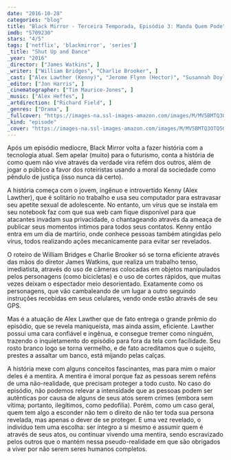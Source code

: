 ```yaml
---
date: "2016-10-28"
categories: "blog"
title: "Black Mirror - Terceira Temporada, Episódio 3: Manda Quem Pode"
imdb: "5709230"
stars: "4/5"
tags: ['netflix', 'blackmirror', 'series']
_title: "Shut Up and Dance"
_year: "2016"
_director: ["James Watkins", ]
_writer: ["William Bridges", "Charlie Brooker", ]
_cast: ["Alex Lawther (Kenny)", "Jerome Flynn (Hector)", "Susannah Doyle (Blackmailed Woman)", "Frankie Wilson (Tom)", "Jimmy Roye-Dunne (Red)", "Hannah Steele (Melissa)", "Sarah Beck Mather (Restaurant Mother)", "Beatrice Robertson-Jones (Restaurant Daughter)", "Maya Gerber (Lindsay)", ]
_editor: ["Jon Harris", ]
_cinematographer: ["Tim Maurice-Jones", ]
_music: ["Alex Heffes", ]
_artdirection: ["Richard Field", ]
_genres: ["Drama", ]
_fullcover: "https://images-na.ssl-images-amazon.com/images/M/MV5BMTQ3OTQ5OTIxNl5BMl5BanBnXkFtZTgwNzI2MzgzMDI@.jpg"
_kind: "episode"
_cover: "https://images-na.ssl-images-amazon.com/images/M/MV5BMTQ3OTQ5OTIxNl5BMl5BanBnXkFtZTgwNzI2MzgzMDI@._V1._SX100_SY67_.jpg"
---
```

Após um episódio medíocre, Black Mirror volta a fazer história com a tecnologia atual. Sem apelar (muito) para o futurismo, conta a história de como quem não vive através da verdade vira refém dos outros, além de jogar o público a favor dos roteiristas usando a moral da sociedade como pêndulo de justiça (isso nunca dá certo).

A história começa com o jovem, ingênuo e introvertido Kenny (Alex Lawther), que é solitário no trabalho e usa seu computador para estravasar seu apetite sexual de adolescente. No entanto, um vírus que se instala em seu notebook faz com que sua web cam fique disponível para que atacantes invadam sua privacidade, o chantageando através da ameaça de publicar seus momentos íntimos para todos seus contatos. Kenny então entra em um dia de martírio, onde conhece pessoas também atingidas pelo vírus, todos realizando ações mecanicamente para evitar ser revelados.

O roteiro de William Bridges e Charlie Brooker só se torna eficiente através das mãos do diretor James Watkins, que realiza um trabalho tenso, imediatista, através do uso de câmeras colocadas em objetos manipulados pelos personagens (como bicicletas) e o uso de cortes rápidos, que muitas vezes deixam o espectador meio desorientado. Exatamente como os personagens, que vão cambaleando de um lugar a outro seguindo instruções recebidas em seus celulares, vendo onde estão através de seu GPS.

Mas é a atuação de Alex Lawther que de fato entrega o grande prêmio do episódio, que se revela maniqueísta, mas ainda assim, eficiente. Lawther possui uma cara confiável e ingênua, e consegue tremer como ninguém, trazendo o inquietamento do episódio para fora da tela com facilidade. Seu rosto branco logo se torna vermelho, e de fato acreditamos que o sujeito, prestes a assaltar um banco, está mijando pelas calças.

A história mexe com alguns conceitos fascinantes, mas para mim o maior deles é a mentira. A mentira é imoral porque faz as pessoas serem reféns de uma não-realidade, que precisam proteger a todo custo. No caso do episódio, não podemos relevar a intensidade que as pessoas podem ser autênticas por causa de alguns de seus atos serem crimes (embora sem vítima; portanto, ilegítimos, como pedofilia). Porém, como um caso geral, quem tem algo a esconder não tem o direito de não ter toda sua persona revelada, mas apenas o dever de se proteger. E uma vez revelado, o indivíduo tem uma escolha: ser íntegro a si mesmo e assumir quem é através de seus atos, ou continuar vivendo uma mentira, sendo escravizado pelos outros que o mantém nessa pseudo-realidade em que são obrigados a viver por não serem seres humanos completos.

